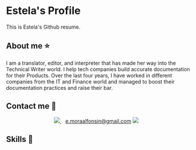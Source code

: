 # Estela's Profile
This is Estela's Github resume.
## About me ⭐
I am a translator, editor, and interpreter that has made her way into the Technical Writer world. I help tech companies build accurate documentation for their Products.
Over the last four years, I have worked in different companies from the IT and Finance world and managed to boost their documentation practices and raise their bar.
## Contact me 💌
<p align='center'>
  <a href="https://www.linkedin.com/in/estela-mora-alfons%C3%ADn-b7571b9a/">
    <img src="https://img.shields.io/badge/linkedin-%230077B5.svg?&style=for-the-badge&logo=linkedin&logoColor=white" />
     </a>&nbsp;&nbsp;
  <a href="mailto:e.moraalfonsin@gmail.com" >e.moraalfonsin@gmail.com</a>
    <img src="https://img.shields.io/badge/Gmail-D14836?style=for-the-badge&logo=gmail&logoColor=white" />        
  </a>&nbsp;&nbsp;
  
</p>
    


## Skills 💪
